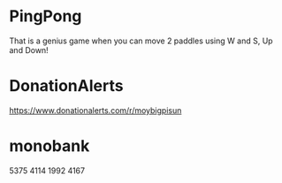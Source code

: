 # PingPong
That is a genius game when you can move 2 paddles using W and S, Up and Down!

# DonationAlerts
https://www.donationalerts.com/r/moybigpisun
# monobank
5375 4114 1992 4167
